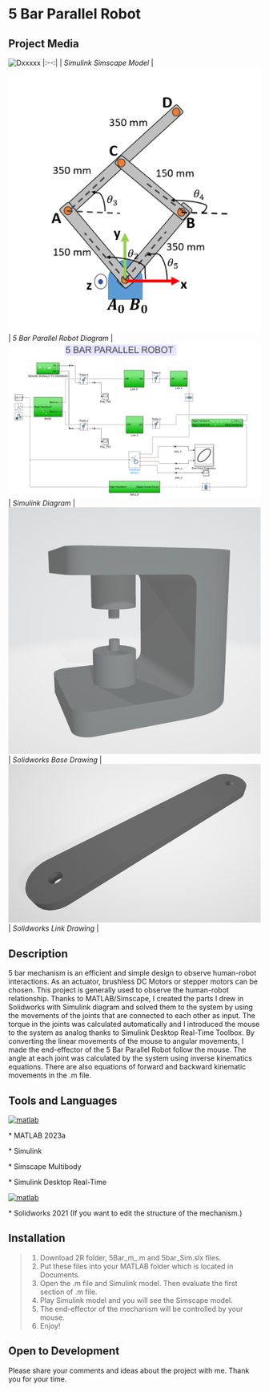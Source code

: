 # 5 Bar Parallel Robot

## Project Media
![Dxxxxx](https://github.com/omerfaruktekin13/5-Bar-Parallel-Robot/blob/main/media/5bargif.gif "Deneme ")
|:--:|
| *Simulink Simscape Model* |
![Dxxxxx](https://github.com/omerfaruktekin13/5-Bar-Parallel-Robot/blob/main/media/5_bar.png "Deneme ")
| *5 Bar Parallel Robot Diagram* |
![Dxxxxx](https://github.com/omerfaruktekin13/5-Bar-Parallel-Robot/blob/main/media/simulink_model.png "Deneme ") 
| *Simulink Diagram* |
![Dxxxxx](https://github.com/omerfaruktekin13/5-Bar-Parallel-Robot/blob/main/media/base.png "Deneme ") 
| *Solidworks Base Drawing* |
![Dxxxxx](https://github.com/omerfaruktekin13/5-Bar-Parallel-Robot/blob/main/media/link.png "Deneme ") 
| *Solidworks Link Drawing* |

## Description
5 bar mechanism is an efficient and simple design to observe human-robot interactions. As an actuator, brushless DC Motors or stepper motors can be chosen. This project is generally used to observe the human-robot relationship. Thanks to MATLAB/Simscape, I created the parts I drew in Solidworks with Simulink diagram and solved them to the system by using the movements of the joints that are connected to each other as input. The torque in the joints was calculated automatically and I introduced the mouse to the system as analog thanks to Simulink Desktop Real-Time Toolbox. By converting the linear movements of the mouse to angular movements, I made the end-effector of the 5 Bar Parallel Robot follow the mouse. The angle at each joint was calculated by the system using inverse kinematics equations. There are also equations of forward and backward kinematic movements in the .m file.

## Tools and Languages
<a href="https://www.mathworks.com/" target="_blank" rel="noreferrer"> <img src="https://upload.wikimedia.org/wikipedia/commons/2/21/Matlab_Logo.png" alt="matlab" width="40" height="40"/> </a>
<p> * MATLAB 2023a </p>
<p> * Simulink </p>
<p> * Simscape Multibody </p>
<p> * Simulink Desktop Real-Time </p>
<a href="https://www.solidworks.com/" target="_blank" rel="noreferrer"> <img src="https://upload.wikimedia.org/wikipedia/tr/7/75/SolidWorks_Logo.png" alt="matlab" width="150" height="40"/> </a>
<p> 
<p> * Solidworks 2021 (If you want to edit the structure of the mechanism.) </p>

## Installation
> 1. Download 2R folder, 5Bar_m_.m and 5bar_Sim.slx files.
> 2. Put these files into your MATLAB folder which is located in Documents.
> 3. Open the .m file and Simulink model. Then evaluate the first section of .m file.
> 4. Play Simulink model and you will see the Simscape model.
> 5. The end-effector of the mechanism will be controlled by your mouse.
> 6. Enjoy!

## Open to Development
Please share your comments and ideas about the project with me. Thank you for your time.
